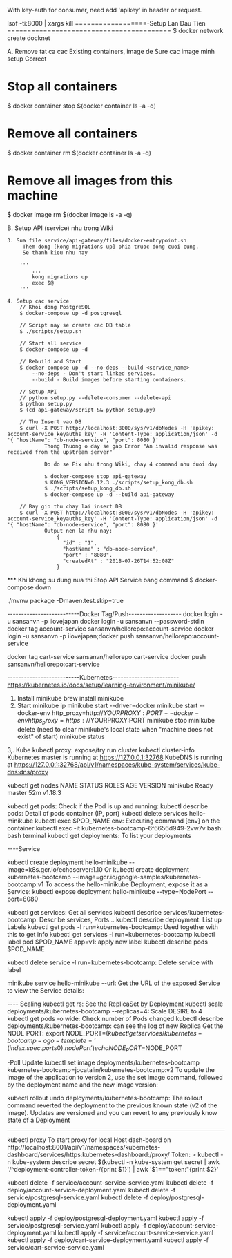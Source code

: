 With key-auth for consumer, need add 'apikey' in header or request.


lsof -ti:8000 | xargs kill
==================-Setup Lan Dau Tien =========================================
$ docker network create docknet

A. Remove tat ca cac Existing containers, image de Sure cac image minh setup Correct

# Stop all containers
$ docker container stop $(docker container ls -a -q)

# Remove all containers         
$ docker container rm $(docker container ls -a -q)

# Remove all images from this machine
$ docker image rm $(docker image ls -a -q)


B. Setup API (service) nhu trong WIki

    3. Sua file service/api-gateway/files/docker-entrypoint.sh
         Them dong [kong migrations up] phia truoc dong cuoi cung.
         Se thanh kieu nhu nay

        '''
        	...
        	kong migrations up
			exec $@ 
		'''

	4. Setup cac service
		// Khoi dong PostgreSQL
		$ docker-compose up -d postgresql

		// Script nay se create cac DB table
		$ ./scripts/setup.sh

		// Start all service 
		$ docker-compose up -d

		// Rebuild and Start
		$ docker-compose up -d --no-deps --build <service_name>
			--no-deps - Don't start linked services.
			--build - Build images before starting containers.

		// Setup API
		// python setup.py --delete-consumer --delete-api
        $ python setup.py
		$ (cd api-gateway/script && python setup.py)

		// Thu Insert vao DB
		$ curl -X POST http://localhost:8000/sys/v1/dbNodes -H 'apikey: account-service_keyauths_key' -H 'Content-Type: application/json' -d '{ "hostName": "db-node-service", "port": 8080 }'
				Thong Thuong o day se gap Error "An invalid response was received from the upstream server"

				Do do se Fix nhu trong Wiki, chay 4 command nhu duoi day

				$ docker-compose stop api-gateway
				$ KONG_VERSION=0.12.3 ./scripts/setup_kong_db.sh
				$ ./scripts/setup_kong_db.sh
				$ docker-compose up -d --build api-gateway

		// Bay gio thu chay lai insert DB
		$ curl -X POST http://localhost:8000/sys/v1/dbNodes -H 'apikey: account-service_keyauths_key' -H 'Content-Type: application/json' -d '{ "hostName": "db-node-service", "port": 8080 }'
				Output nen la nhu nay:
					{
					  "id" : "1",
					  "hostName" : "db-node-service",
					  "port" : "8080",
					  "createdAt" : "2018-07-26T14:52:08Z"
					}


  *** Khi khong su dung nua thi Stop API Service bang command
    $ docker-compose down



./mvnw package -Dmaven.test.skip=true

--------------------------Docker Tag/Push-------------------
docker login -u sansanvn -p ilovejapan
docker login -u sansanvn --password-stdin
docker tag account-service sansanvn/hellorepo:account-service
docker login -u sansanvn -p ilovejapan;docker push sansanvn/hellorepo:account-service

docker tag cart-service sansanvn/hellorepo:cart-service
docker push sansanvn/hellorepo:cart-service

--------------------------Kubernetes------------------------
https://kubernetes.io/docs/setup/learning-environment/minikube/

1. Install minikube 
brew install minikube
2. Start
minikube ip
minikube start --driver=docker
minikube start --docker-env http_proxy=http://$YOURPROXY:PORT --docker-env https_proxy=https://$YOURPROXY:PORT
	minikube stop
	minikube delete (need to clear minikube's local state when "machine does not exist" of start)
minikube status

3,. Kube
kubectl proxy: expose/try run cluster
kubectl cluster-info
	Kubernetes master is running at https://127.0.0.1:32768
	KubeDNS is running at https://127.0.0.1:32768/api/v1/namespaces/kube-system/services/kube-dns:dns/proxy

kubectl get nodes
	NAME       STATUS   ROLES    AGE   VERSION
	minikube   Ready    master   52m   v1.18.3

kubectl get pods: Check if the Pod is up and running:
kubectl describe pods: Detail of pods container (IP, port)
kubectl delete services hello-minikube
kubectl exec $POD_NAME env: Executing command [env] on the container
kubectl exec -it kubernetes-bootcamp-6f6656d949-2vw7v bash: bash terminal
kubectl get deployments: To list your deployments


----Service

kubectl create deployment hello-minikube --image=k8s.gcr.io/echoserver:1.10
	Or kubectl create deployment kubernetes-bootcamp --image=gcr.io/google-samples/kubernetes-bootcamp:v1
To access the hello-minikube Deployment, expose it as a Service:
	kubectl expose deployment hello-minikube --type=NodePort --port=8080
	
kubectl get services: Get all services
kubectl describe services/kubernetes-bootcamp: Describe services, Ports...
kubectl describe deployment: List up Labels
	kubectl get pods -l run=kubernetes-bootcamp: Used together with this to get info
	kubectl get services -l run=kubernetes-bootcamp
kubectl label pod $POD_NAME app=v1: apply new label
	kubectl describe pods $POD_NAME

kubectl delete service -l run=kubernetes-bootcamp: Delete service with label

minikube service hello-minikube --url: Get the URL of the exposed Service to view the Service details:

---- Scaling
kubectl get rs: See the ReplicaSet by Deployment
kubectl scale deployments/kubernetes-bootcamp --replicas=4: Scale DESIRE to 4
kubectl get pods -o wide: Check number of Pods changed
kubectl describe deployments/kubernetes-bootcamp: can see the log of new Replica
Get the NODE PORT:
	export NODE_PORT=$(kubectl get services/kubernetes-bootcamp -o go-template='{{(index .spec.ports 0).nodePort}}')
		echo NODE_PORT=$NODE_PORT

-Poll Update
kubectl set image deployments/kubernetes-bootcamp kubernetes-bootcamp=jocatalin/kubernetes-bootcamp:v2
	To update the image of the application to version 2, use the set image command, followed by the deployment name and the new image version:

kubectl rollout undo deployments/kubernetes-bootcamp:
	The rollout command reverted the deployment to the previous known state (v2 of the image). Updates are versioned and you can revert to any previously know state of a Deployment

---------------
kubectl proxy
	To start proxy for local Host
	dash-board on http://localhost:8001/api/v1/namespaces/kubernetes-dashboard/services/https:kubernetes-dashboard:/proxy/
		Token: > kubectl -n kube-system describe secret $(kubectl -n kube-system get secret | awk '/^deployment-controller-token-/{print $1}') | awk '$1=="token:"{print $2}'

kubectl delete -f service/account-service-service.yaml 
kubectl delete -f deploy/account-service-deployment.yaml 
kubectl delete -f service/postgresql-service.yaml 
kubectl delete -f deploy/postgresql-deployment.yaml 

kubectl apply -f deploy/postgresql-deployment.yaml 
kubectl apply -f service/postgresql-service.yaml 
kubectl apply -f deploy/account-service-deployment.yaml 
kubectl apply -f service/account-service-service.yaml 
kubectl apply -f deploy/cart-service-deployment.yaml 
kubectl apply -f service/cart-service-service.yaml 